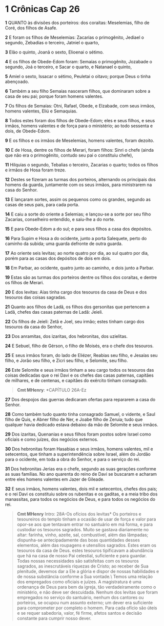 # 1 Crônicas Cap 26

**1** 	QUANTO às divisões dos porteiros: dos coraítas: Meselemias, filho de Coré, dos filhos de Asafe.

**2** 	E foram os filhos de Meselemias: Zacarias o primogênito, Jediael o segundo, Zebadias o terceiro, Jatniel o quarto,

**3** 	Elão o quinto, Joanã o sexto, Elioenai o sétimo.

**4** 	E os filhos de Obede-Edom foram: Semaías o primogênito, Jozabade o segundo, Joá o terceiro, e Sacar o quarto, e Natanael o quinto,

**5** 	Amiel o sexto, Issacar o sétimo, Peuletai o oitavo; porque Deus o tinha abençoado.

**6** 	Também a seu filho Semaías nasceram filhos, que dominaram sobre a casa de seu pai; porque foram homens valentes.

**7** 	Os filhos de Semaías: Otni, Rafael, Obede, e Elzabade, com seus irmãos, homens valentes, Eliú e Semaquias.

**8** 	Todos estes foram dos filhos de Obede-Edom; eles e seus filhos, e seus irmãos, homens valentes e de força para o ministério; ao todo sessenta e dois, de Obede-Edom.

**9** 	E os filhos e os irmãos de Meselemias, homens valentes, foram dezoito.

**10** 	E de Hosa, dentre os filhos de Merari, foram filhos: Sinri o chefe (ainda que não era o primogênito, contudo seu pai o constituiu chefe),

**11** 	Hilquias o segundo, Tebalias o terceiro, Zacarias o quarto; todos os filhos e irmãos de Hosa foram treze.

**12** 	Destes se fizeram as turmas dos porteiros, alternando os principais dos homens da guarda, juntamente com os seus irmãos, para ministrarem na casa do Senhor.

**13** 	E lançaram sortes, assim os pequenos como os grandes, segundo as casas de seus pais, para cada porta.

**14** 	E caiu a sorte do oriente a Selemias; e lançou-se a sorte por seu filho Zacarias, conselheiro entendido, e saiu-lhe a do norte.

**15** 	E para Obede-Edom a do sul; e para seus filhos a casa dos depósitos.

**16** 	Para Supim e Hosa a do ocidente, junto a porta Salequete, perto do caminho da subida; uma guarda defronte de outra guarda.

**17** 	Ao oriente seis levitas; ao norte quatro por dia, ao sul quatro por dia, porém para as casas dos depósitos de dois em dois.

**18** 	Em Parbar, ao ocidente, quatro junto ao caminho, e dois junto a Parbar.

**19** 	Estas são as turmas dos porteiros dentre os filhos dos coraítas, e dentre os filhos de Merari.

**20** 	E dos levitas: Aías tinha cargo dos tesouros da casa de Deus e dos tesouros das coisas sagradas.

**21** 	Quanto aos filhos de Ladã, os filhos dos gersonitas que pertencem a Ladã, chefes das casas paternas de Ladã: Jeieli.

**22** 	Os filhos de Jeieli: Zetã e Joel, seu irmão; estes tinham cargo dos tesouros da casa do Senhor,

**23** 	Dos anramitas, dos izaritas, dos hebronitas, dos uzielitas.

**24** 	E Sebuel, filho de Gérson, o filho de Moisés, era o chefe dos tesouros.

**25** 	E seus irmãos foram, do lado de Eliézer, Reabias seu filho, e Jesaías seu filho, e Jorão seu filho, e Zicri seu filho, e Selomite, seu filho.

**26** 	Este Selomite e seus irmãos tinham a seu cargo todos os tesouros das coisas dedicadas que o rei Davi e os chefes das casas paternas, capitães de milhares, e de centenas, e capitães do exército tinham consagrado.

> **Cmt MHenry**: *CAPÍTULO 26A-Ez

**27** 	Dos despojos das guerras dedicaram ofertas para repararem a casa do Senhor.

**28** 	Como também tudo quanto tinha consagrado Samuel, o vidente, e Saul filho de Quis, e Abner filho de Ner, e Joabe filho de Zeruia; tudo que qualquer havia dedicado estava debaixo da mão de Selomite e seus irmãos.

**29** 	Dos izaritas, Quenanias e seus filhos foram postos sobre Israel como oficiais e como juízes, dos negócios externos.

**30** 	Dos hebronitas foram Hasabias e seus irmãos, homens valentes, mil e setecentos, que tinham a superintendência sobre Israel, além do Jordão para o ocidente, em toda a obra do Senhor, e para o serviço do rei.

**31** 	Dos hebronitas Jerias era o chefe, segundo as suas gerações conforme as suas famílias. No ano quarenta do reino de Davi se buscaram e acharam entre eles homens valentes em Jazer de Gileade.

**32** 	E seus irmãos, homens valentes, dois mil e setecentos, chefes dos pais; e o rei Davi os constituiu sobre os rubenitas e os gaditas, e a meia tribo dos manassitas, para todos os negócios de Deus, e para todos os negócios do rei.


> **Cmt MHenry** Intro: 28A-Os ofícios dos levitas* Os porteiros e tesoureiros do templo tinham a ocasião de usar de força e valor para opor-se aos que tentavam entrar no santuário em má forma, e para custodiar os tesouros sagrados. Muito se gastava diariamente no altar: farinha, vinho, azeite, sal, combustível, além das lâmpadas; dispunha-se antecipadamente das boas quantidades desses elementos, além das roupagens e utensílios sagrados. Estes eram os tesouros da casa de Deus. estes tesouros tipificavam a abundância que há na casa de nosso Pai celestial, suficiente e para guardar. Todas nossas necessidades são satisfeitas com os tesouros sagrados, as inescrutáveis riquezas de Cristo; ao receber de Sua plenitude, devemos dar a Ele a glória e dispor de nossas habilidades e de nossa substância conforme a Sua vontade.\ Temos uma relação dos empregados como oficiais e juízes. A magistratura é uma ordenança de Deus para bem da igreja, tão verdadeiramente como o ministério, e não deve ser descuidada. Nenhum dos levitas que foram empregados no serviço do santuário, nenhum dos cantores ou porteiros, se ocupou num assunto externo; um dever era suficiente para comprometer por completo o homem. Para cada ofício são úteis e se requer sabedoria, valor, fé firme, afetos santos e decisão constante para cumprir nosso dever.